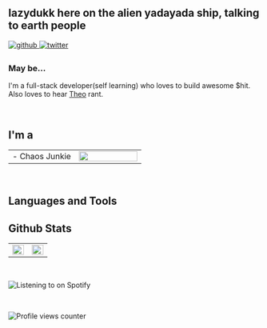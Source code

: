 ## <b>lazydukk</b> here on the alien yadayada ship, talking to earth people  
  

<a href="https://github.com/lazydukk" target="_blank">
<img src=https://img.shields.io/badge/github-%2324292e.svg?&style=for-the-badge&logo=github&logoColor=white alt=github style="margin-bottom: 5px;" />
</a>
<a href="https://twitter.com/lazydukk" target="_blank">
<img src=https://img.shields.io/badge/twitter-%2300acee.svg?&style=for-the-badge&logo=twitter&logoColor=white alt=twitter style="margin-bottom: 5px;" />
</a>  
  



### May be...
I'm a full-stack developer(self learning) who loves to build awesome $hit. 
Also loves to hear [Theo](https://github.com/t3dotgg) rant.  
  

<br/>  


## I'm a   
<table><tr><td valign="top" width="50%">
- Chaos Junkie


</td><td valign="top" width="50%">

<div align="center">
<img src="https://www.notion.so/image/https%3A%2F%2Fmedia.giphy.com%2Fmedia%2FRh5fXdh1QiH6rtIoHj%2Fgiphy.gif?table=block&id=c49cc7e1-df92-4509-a5da-b2c8cd03bd5a&spaceId=7e4c3052-ed22-4951-86b3-e6fbe888ac7d&userId=4c67d6c5-1174-47e8-bd6c-715ae9a2d3ae&cache=v2" align="center" style="width: 100%" />
</div>  


</td></tr></table>  

<br/>  


## Languages and Tools  



## Github Stats  
<table><tr><td valign="top" width="50%">

<img src="https://github-readme-stats.vercel.app/api?username=lazydukk&show_icons=true&count_private=true&hide_border=true" align="left" style="width: 100%" />

</td><td valign="top" width="50%">

<img src="https://github-readme-stats.vercel.app/api/top-langs/?username=lazydukk&hide_border=true&layout=compact" align="left" style="width: 100%" />

</td></tr></table>  

<br/>  

![Listening to on Spotify](https://spotify-github-profile.vercel.app/api/view?uid=di9fi60ua2eszo0000s4fsu8k&cover_image=true&theme=default&show_offline=true&background_color=121212)  

<br/>  

![Profile views counter](https://komarev.com/ghpvc/?username=lazydukk&&style=flat-square)  
  

<br/>  


<br />

